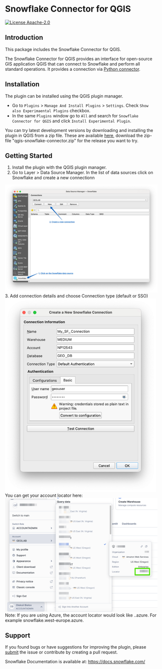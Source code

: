 # Snowflake Connector for QGIS

[![License Apache-2.0](https://img.shields.io/:license-MIT-brightgreen.svg)](https://spdx.org/licenses/MIT.html)

## Introduction
This package includes the Snowflake Connector for QGIS.

The Snowflake Connector for QGIS provides an interface for open-source GIS application QGIS that can connect to Snowflake and perform all standard operations. It provides a connection via [Python connector](https://github.com/snowflakedb/snowflake-connector-python).

## Installation
The plugin can be installed using the QGIS plugin manager. 
- Go to `Plugins` > `Manage And Install Plugins` > `Settings`. Check `Show also Experimaental Plugins` checkbox.
- In the same `Plugins` window go to `All` and search for `Snowflake Connector for QGIS` and click `Install Experimental Plugin`.

You can try latest development versions by downloading and installing the plugin in QGIS from a zip file. These are available [here](https://github.com/snowflakedb/qgis-snowflake-connector/releases), download the zip-file "qgis-snowflake-connector.zip" for the release you want to try.

## Getting Started
1. Install the plugin with the QGIS plugin manager.
2. Go to Layer > Data Source Manager. In the list of data sources click on Snowflake and create a new connectionn
<img src ='assets/data_source_manager.png'  width=700>
3. Add connection details and choose Connection type (default or SSO)
<img src ='assets/new_connection.png'  width=500>
You can get your account locator here:
<img src ='assets/account_locator.png'  width=700>
Note: If you are using Azure, the account locator would look like <locator>.<region>.azure. For example snowflake.west-europe.azure.

## Support
If you found bugs or have suggestions for improving the plugin, please [submit](https://github.com/snowflakedb/qgis-snowflake-connector/issues) the issue or contribute by creating a pull request.

Snowflake Documentation is available at:
https://docs.snowflake.com/